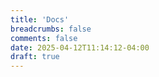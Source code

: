 ```yaml
---
title: 'Docs'
breadcrumbs: false
comments: false
date: 2025-04-12T11:14:12-04:00
draft: true
---
```

